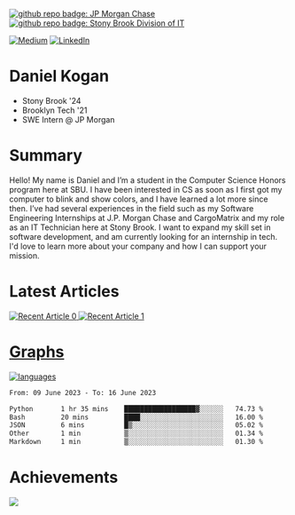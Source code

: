 [![github repo badge: JP Morgan Chase](https://img.shields.io/badge/JP_Morgan_Chase--181717?color=blue)](https://careers.jpmorgan.com/in/en/students/programs/software-engineer-summer?search=&tags=location__Americas__UnitedStatesofAmerica)
[![github repo badge: Stony Brook Division of IT](https://img.shields.io/badge/Stony%20Brook%20Division%20of%20IT--181717?color=red)](https://it.stonybrook.edu/)

[![Medium](https://img.shields.io/badge/Medium-12100E?logo=medium&logoColor=white)](https://medium.com/@danielkoganx) [![LinkedIn](https://img.shields.io/badge/LinkedIn-%230077B5.svg?logo=linkedin&logoColor=white)](https://linkedin.com/in/danielkogan123)
# Daniel Kogan

- Stony Brook '24
- Brooklyn Tech '21
- SWE Intern @ JP Morgan

# Summary

Hello! My name is Daniel and I’m a student in the Computer Science Honors program here at SBU. I have been interested in CS as soon as I first got my computer to blink and show colors, and I have learned a lot more since then. I’ve had several experiences in the field such as my Software Engineering Internships at J.P. Morgan Chase and CargoMatrix and my role as an IT Technician here at Stony Brook. I want to expand my skill set in software development, and am currently looking for an internship in tech. I'd love to learn more about your company and how I can support your mission.

# Latest Articles

<a target="_blank" href="https://github-readme-medium-recent-article.vercel.app/medium/@danielkoganx/0"><img src="https://github-readme-medium-recent-article.vercel.app/medium/@danielkoganx/0" alt="Recent Article 0"> 
<a target="_blank" href="https://github-readme-medium-recent-article.vercel.app/medium/@danielkoganx/1"><img src="https://github-readme-medium-recent-article.vercel.app/medium/@danielkoganx/1" alt="Recent Article 1"> 

# Graphs

<div style="width: 100%">

[![languages](https://github-readme-stats.vercel.app/api/top-langs/?username=daminals&langs_count=8&hide=html&layout=compact)](https://github-readme-stats.vercel.app/api/top-langs/?username=daminals&langs_count=8&hide=html&layout=compact)
</div>

<!--START_SECTION:waka-->

```txt
From: 09 June 2023 - To: 16 June 2023

Python       1 hr 35 mins    ██████████████████▓░░░░░░   74.73 %
Bash         20 mins         ████░░░░░░░░░░░░░░░░░░░░░   16.00 %
JSON         6 mins          █▒░░░░░░░░░░░░░░░░░░░░░░░   05.02 %
Other        1 min           ▒░░░░░░░░░░░░░░░░░░░░░░░░   01.34 %
Markdown     1 min           ▒░░░░░░░░░░░░░░░░░░░░░░░░   01.30 %
```

<!--END_SECTION:waka-->

# Achievements 

![](https://github-profile-trophy.vercel.app/?username=daminals&theme=onestar&no-frame=true&no-bg=false&margin-w=4)

